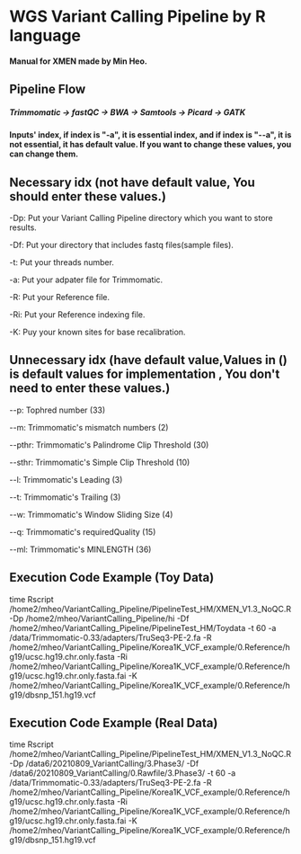 # WGS Variant Calling Pipeline by R language

#### Manual for XMEN made by Min Heo.

## Pipeline Flow 

##### Trimmomatic -> fastQC -> BWA -> Samtools -> Picard -> GATK

#### Inputs' index, if index is "-a", it is essential index, and if index is "--a", it is not essential, it has default value. If you want to change these values, you can change them.

## Necessary idx (not have default value, You should enter these values.)
-Dp: Put your Variant Calling Pipeline directory which you want to store results.

-Df: Put your directory that includes fastq files(sample files).

-t: Put your threads number.

-a: Put your adpater file for Trimmomatic.

-R: Put your Reference file. 

-Ri: Put your Reference indexing file.

-K: Puy your known sites for base recalibration.

## Unnecessary idx (have default value,Values in () is default values for implementation , You don't need to enter these values.)

--p: Tophred number (33)

--m: Trimmomatic's mismatch numbers (2)

--pthr: Trimmomatic's Palindrome Clip Threshold (30)

--sthr: Trimmomatic's Simple Clip Threshold (10)

--l: Trimmomatic's Leading (3)

--t: Trimmomatic's Trailing (3)

--w: Trimmomatic's Window Sliding Size (4)

--q: Trimmomatic's requiredQuality (15)

--ml: Trimmomatic's MINLENGTH (36)

## Execution Code Example (Toy Data)
time Rscript /home2/mheo/VariantCalling_Pipeline/PipelineTest_HM/XMEN_V1.3_NoQC.R -Dp /home2/mheo/VariantCalling_Pipeline/hi -Df /home2/mheo/VariantCalling_Pipeline/PipelineTest_HM/Toydata -t 60 -a /data/Trimmomatic-0.33/adapters/TruSeq3-PE-2.fa -R /home2/mheo/VariantCalling_Pipeline/Korea1K_VCF_example/0.Reference/hg19/ucsc.hg19.chr.only.fasta -Ri /home2/mheo/VariantCalling_Pipeline/Korea1K_VCF_example/0.Reference/hg19/ucsc.hg19.chr.only.fasta.fai -K /home2/mheo/VariantCalling_Pipeline/Korea1K_VCF_example/0.Reference/hg19/dbsnp_151.hg19.vcf

## Execution Code Example (Real Data)
time Rscript /home2/mheo/VariantCalling_Pipeline/PipelineTest_HM/XMEN_V1.3_NoQC.R -Dp /data6/20210809_VariantCalling/3.Phase3/ -Df /data6/20210809_VariantCalling/0.Rawfile/3.Phase3/ -t 60 -a /data/Trimmomatic-0.33/adapters/TruSeq3-PE-2.fa -R /home2/mheo/VariantCalling_Pipeline/Korea1K_VCF_example/0.Reference/hg19/ucsc.hg19.chr.only.fasta -Ri /home2/mheo/VariantCalling_Pipeline/Korea1K_VCF_example/0.Reference/hg19/ucsc.hg19.chr.only.fasta.fai -K /home2/mheo/VariantCalling_Pipeline/Korea1K_VCF_example/0.Reference/hg19/dbsnp_151.hg19.vcf
